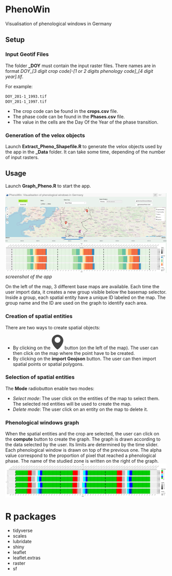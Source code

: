 # PhenoWin
Visualisation of phenological windows in Germany

## Setup
### Input Geotif Files
The folder **_DOY** must contain the input raster files. There names are in format
*DOY_[3 digit crop code]-[1 or 2 digits phenology code]_[4 digit year].tif*.

For example:
```
DOY_201-1_1993.tif
DOY_201-1_1997.tif
```
+ The crop code can be found in the **crops.csv** file.
+ The phase code can be found in the **Phases.csv** file.
+ The value in the cells are the Day Of the Year of the phase transition.
### Generation of the velox objects
Launch **Extract_Pheno_Shapefile.R** to generate the velox objects used by the app in
the **_Data** folder. It can take some time, depending of the number of input rasters.
## Usage
Launch **Graph_Pheno.R** to start the app.

![dashboard](_Images/Dashboard.png)
*screenshot of the app*

On the left of the map, 3 different base maps are available. Each time the user import data, it creates a new group visible below the basemap selector. Inside a group, each spatial entity have a unique ID labeled on the map. The group name and the ID are used on the graph to identify each area.

### Creation of spatial entities
There are two ways to create spatial objects:
+ By clicking on the ![marker](_Images/marker.svg) button (on the left of the map). The user can then click on the map where the point have to be created.
+ By clicking on the **import Geojson** button. The user can then import spatial points or spatial polygons.

### Selection of spatial entities

The **Mode** radiobutton enable two modes:
+ *Select mode*:
  The user click on the entities of the map to select them. The selected red entities
  will be used to create the map.
+ *Delete mode*:
  The user click on an entity on the map to delete it.

### Phenological windows graph
When the spatial entities and the crop are selected, the user can click on the **compute** button to create the graph.
The graph is drawn according to the data selected by the user. Its limits are
determined by the time slider.  
Each phenological window is drawn on top of the previous one. The alpha value
correspond to the proportion of pixel that reached a phenological phase.
The name of the studied zone is written on the right of the graph.
![dashboard](_Images/graph_example.png)

# R packages
+ tidyverse
+ scales
+ lubridate
+ shiny
+ leaflet
+ leaflet.extras
+ raster
+ sf
